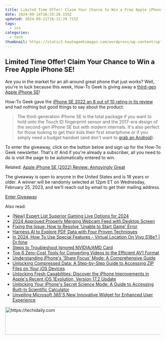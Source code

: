 ```yaml
---
title: Limited Time Offer! Claim Your Chance to Win a Free Apple iPhone SE!
date: 2024-09-14T16:33:28.155Z
updated: 2024-09-21T16:13:29.715Z
tags:
  - ios
categories:
  - tech
thumbnail: https://static1.howtogeekimages.com/wordpress/wp-content/uploads/2023/02/Person-holding-the-Apple-iPhone-SE-2022.jpg
---
```


## Limited Time Offer! Claim Your Chance to Win a Free Apple iPhone SE!

Are you in the market for an all-around great phone that just works? Well, you're in luck because this week, How-To Geek is giving away a [third-gen Apple iPhone SE](https://shop-links.co/link/?exclusive=1&publisher_slug=itechdaily19598&url=https%3A%2F%2Fwww.bestbuy.com%2Fsite%2Fapple-iphone-se-3rd-generation-64gb-midnight-t-mobile%2F6487427.p%3FskuId%3D6487427)!

 How-To Geek gave the [iPhone SE 2022 an 8 out of 10 rating in its review](https://apple-account.techidaily.com/how-to-remove-phone-number-from-your-apple-id-from-your-apple-iphone-6s-plus-by-drfone-ios/) and had nothing but good things to say about the product:

> The third-generation iPhone SE is the total package if you want to hold onto the Touch ID fingerprint sensor and the 2017-era design of the second-gen iPhone SE but with modern internals. It's also perfect for those looking to get their kids their first smartphone or if you simply need a budget handset (and don't want to [grab an Android](https://sim-unlock.techidaily.com/top-10-vivo-y77t-android-sim-unlock-apk-by-drfone-android/)).

 To enter the giveaway, click on the button below and sign up for the How-To Geek newsletter. That's it! And if you're already a subscriber, all you need to do is visit the page to be automatically entered to win.

Related: [Apple iPhone SE (2022) Review: Annoyingly Great](https://apple-account.techidaily.com/how-to-remove-phone-number-from-your-apple-id-from-your-apple-iphone-6s-plus-by-drfone-ios/) 

 The giveaway is open to anyone in the United States and is 18 years or older. A winner will be randomly selected at 12pm ET on Wednesday, February 25, 2023, and we'll reach out by email to get their mailing address.

[Enter Giveaway](https://tiktok-video-recordings.techidaily.com/new-tiktok-basics-for-macwindows-computers-explained/)

<ins class="adsbygoogle"
     style="display:block"
     data-ad-format="autorelaxed"
     data-ad-client="ca-pub-7571918770474297"
     data-ad-slot="1223367746"></ins>

<ins class="adsbygoogle"
     style="display:block"
     data-ad-client="ca-pub-7571918770474297"
     data-ad-slot="8358498916"
     data-ad-format="auto"
     data-full-width-responsive="true"></ins>

<span class="atpl-alsoreadstyle">Also read:</span>
<div><ul>
<li><a href="https://fox-links.techidaily.com/new-expert-list-superior-gaming-live-options-for-2024/"><u>[New] Expert List Superior Gaming Live Options for 2024</u></a></li>
<li><a href="https://on-screen-recording.techidaily.com/2024-approved-properly-merging-webcam-feed-with-desktop-screen/"><u>2024 Approved Properly Merging Webcam Feed with Desktop Screen</u></a></li>
<li><a href="https://win-blog.techidaily.com/fixing-the-issue-how-to-resolve-unable-to-start-game-error/"><u>Fixing the Issue: How to Resolve 'Unable to Start Game' Error</u></a></li>
<li><a href="https://tech-hub.techidaily.com/harness-ai-to-explore-pdf-data-with-four-proven-techniques/"><u>Harness AI to Explore PDF Data with Four Proven Techniques</u></a></li>
<li><a href="https://phone-solutions.techidaily.com/in-2024-how-to-use-special-features-virtual-location-on-vivo-s18e-drfone-by-drfone-virtual-android/"><u>In 2024, How To Use Special Features - Virtual Location On Vivo S18e? | Dr.fone</u></a></li>
<li><a href="https://network-issues.techidaily.com/steps-to-troubleshoot-ignored-nvidiaamd-card/"><u>Steps to Troubleshoot Ignored NVIDIA/AMD Card</u></a></li>
<li><a href="https://some-knowledge.techidaily.com/top-6-zero-cost-tools-for-converting-videos-to-the-efficient-av1-format/"><u>Top 6 Zero-Cost Tools for Converting Videos to the Efficient AV1 Format</u></a></li>
<li><a href="https://os-tips.techidaily.com/understanding-iphones-share-focus-mode-a-comprehensive-guide/"><u>Understanding iPhone's 'Share Focus' Mode: A Comprehensive Guide</u></a></li>
<li><a href="https://os-tips.techidaily.com/unlocking-compressed-data-a-step-by-step-guide-to-accessing-zip-files-on-your-ios-devices/"><u>Unlocking Compressed Data: A Step-by-Step Guide to Accessing ZIP Files on Your iOS Devices</u></a></li>
<li><a href="https://os-tips.techidaily.com/unlocking-fresh-capabilities-discover-the-iphone-improvements-in-apples-recent-ios-1evolution-version-172-update/"><u>Unlocking Fresh Capabilities: Discover the iPhone Improvements in Apple's Recent iOS 1Evolution, Version 17.2 Update</u></a></li>
<li><a href="https://os-tips.techidaily.com/unlocking-your-iphones-secret-science-mode-a-guide-to-accessing-built-in-scientific-calculator/"><u>Unlocking Your iPhone's Secret Science Mode: A Guide to Accessing Built-In Scientific Calculator</u></a></li>
<li><a href="https://os-tips.techidaily.com/unveiling-microsoft-365s-new-innovative-widget-for-enhanced-user-experience/"><u>Unveiling Microsoft 365'S New Innovative Widget for Enhanced User Experience</u></a></li>
</ul></div>

<!-- affiliate ads begin -->
<a href="https://ephamedtechinc.pxf.io/c/5597632/2137209/26400" target="_top" id="2137209">
  <img src="//a.impactradius-go.com/display-ad/26400-2137209" border="0" alt="https://techidaily.com" width="728" height="90"/>
</a>
<img height="0" width="0" src="https://ephamedtechinc.pxf.io/i/5597632/2137209/26400" style="position:absolute;visibility:hidden;" border="0" />
<!-- affiliate ads end -->

